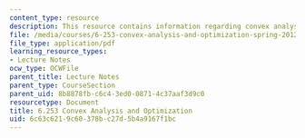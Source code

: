 ```yaml
---
content_type: resource
description: This resource contains information regarding convex analysis and optimization.
file: /media/courses/6-253-convex-analysis-and-optimization-spring-2012/6c63c6219c60378bc27d5b4a9167f1bc_MIT6_253S12_lec_comp.pdf
file_type: application/pdf
learning_resource_types:
- Lecture Notes
ocw_type: OCWFile
parent_title: Lecture Notes
parent_type: CourseSection
parent_uid: 8b8878fb-c6c4-3ed0-0871-4c37aaf3d9c0
resourcetype: Document
title: 6.253 Convex Analysis and Optimization
uid: 6c63c621-9c60-378b-c27d-5b4a9167f1bc
---
```

